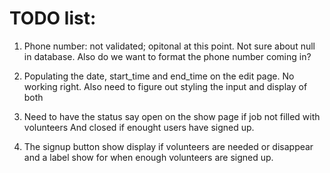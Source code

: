 # TODO list:

1. Phone number: not validated; opitonal at this point. Not sure about null in
database. Also do we want to format the phone number coming in?

2. Populating the date, start_time and end_time on the edit page. No working right.
Also need to figure out styling the input and display of both

3. Need to have the status say open on the show page if job not filled with volunteers
And closed if enought users have signed up.

4. The signup button show display if volunteers are needed or disappear and a label 
show for when enough volunteers are signed up.
